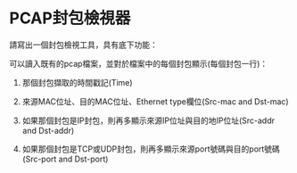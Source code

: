 # PCAP封包檢視器

請寫出一個封包檢視工具，具有底下功能：

可以讀入既有的pcap檔案，並對於檔案中的每個封包顯示(每個封包一行)：

1. 那個封包擷取的時間戳記(Time)

2. 來源MAC位址、目的MAC位址、Ethernet type欄位(Src-mac and Dst-mac)

3. 如果那個封包是IP封包，則再多顯示來源IP位址與目的地IP位址(Src-addr and Dst-addr)

4. 如果那個封包是TCP或UDP封包，則再多顯示來源port號碼與目的port號碼(Src-port and Dst-port)
